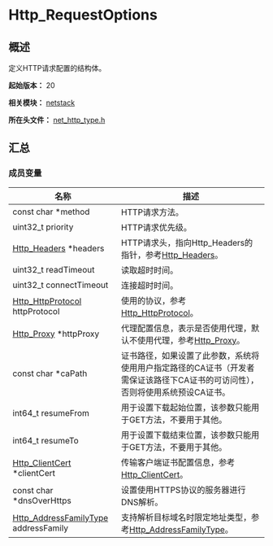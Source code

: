 # Http_RequestOptions
<!--Kit: Network Kit-->
<!--Subsystem: Communication-->
<!--Owner: @wmyao_mm-->
<!--Designer: @guo-min_net-->
<!--Tester: @tongxilin-->
<!--Adviser: @zhang_yixin13-->
## 概述

定义HTTP请求配置的结构体。

**起始版本：** 20

**相关模块：** [netstack](capi-netstack.md)

**所在头文件：** [net_http_type.h](capi-net-http-type-h.md)

## 汇总

### 成员变量

| 名称 | 描述 |
| -- | -- |
| const char *method | HTTP请求方法。 |
| uint32_t priority | HTTP请求优先级。 |
| [Http_Headers](capi-netstack-http-headers.md) *headers | HTTP请求头，指向Http_Headers的指针，参考[Http_Headers](capi-netstack-http-headers.md)。 |
| uint32_t readTimeout | 读取超时时间。 |
| uint32_t connectTimeout | 连接超时时间。 |
| [Http_HttpProtocol](capi-net-http-type-h.md#http_httpprotocol) httpProtocol | 使用的协议，参考[Http_HttpProtocol](capi-net-http-type-h.md#http_httpprotocol)。 |
| [Http_Proxy](capi-netstack-http-proxy.md) *httpProxy | 代理配置信息，表示是否使用代理，默认不使用代理，参考[Http_Proxy](capi-netstack-http-proxy.md)。 |
| const char *caPath | 证书路径，如果设置了此参数，系统将使用用户指定路径的CA证书（开发者需保证该路径下CA证书的可访问性），否则将使用系统预设CA证书。 |
| int64_t resumeFrom | 用于设置下载起始位置，该参数只能用于GET方法，不要用于其他。 |
| int64_t resumeTo | 用于设置下载结束位置，该参数只能用于GET方法，不要用于其他。 |
| [Http_ClientCert](capi-netstack-http-clientcert.md) *clientCert | 传输客户端证书配置信息，参考[Http_ClientCert](capi-netstack-http-clientcert.md)。 |
| const char *dnsOverHttps | 设置使用HTTPS协议的服务器进行DNS解析。 |
| [Http_AddressFamilyType](capi-net-http-type-h.md#http_addressfamilytype) addressFamily | 支持解析目标域名时限定地址类型，参考[Http_AddressFamilyType](capi-net-http-type-h.md#http_addressfamilytype)。 |


